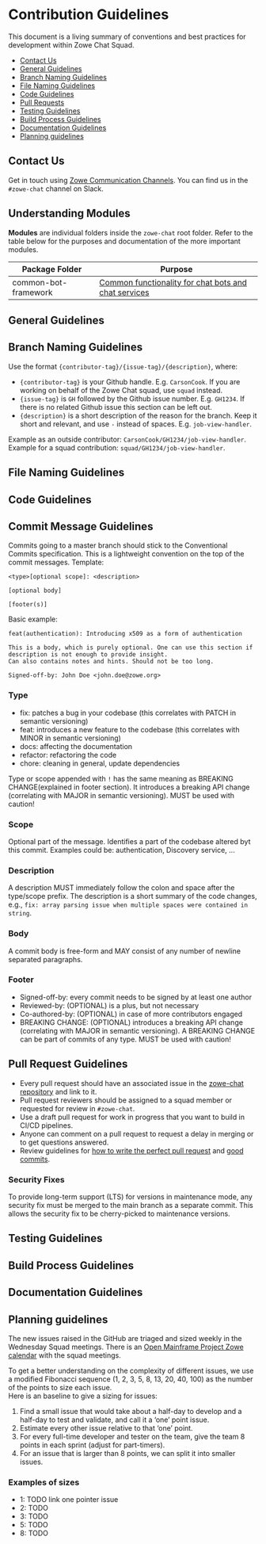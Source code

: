# Contribution Guidelines
This document is a living summary of conventions and best practices for development within Zowe Chat Squad.

  - [Contact Us](#contact-us)
  - [General Guidelines](#general-guidelines)
  - [Branch Naming Guidelines](#branch-naming-guidelines)
  - [File Naming Guidelines](#file-naming-guidelines)
  - [Code Guidelines](#code-guidelines)
  - [Pull Requests](#pull-requests)
  - [Testing Guidelines](#testing-guidelines)
  - [Build Process Guidelines](#build-process-guidelines)
  - [Documentation Guidelines](#documentation-guidelines)
  - [Planning guidelines](#Planning-guidelines)
 
## Contact Us

Get in touch using [Zowe Communication Channels](https://github.com/zowe/community/blob/master/README.md#communication-channels). You can find us in the `#zowe-chat` channel on Slack.

## Understanding Modules

**Modules** are individual folders inside the `zowe-chat` root folder. Refer to the table below for the purposes and documentation of the more important modules.

| Package Folder                           | Purpose                                                                     |
|------------------------------------------|-----------------------------------------------------------------------------|
| common-bot-framework                     | [Common functionality for chat bots and chat services](./README.md)         |

## General Guidelines

## Branch Naming Guidelines

Use the format `{contributor-tag}/{issue-tag}/{description}`, where:

* `{contributor-tag}` is your Github handle. E.g. `CarsonCook`. If you are working on behalf of the Zowe Chat squad, use `squad` instead.
* `{issue-tag}` is `GH` followed by the Github issue number. E.g. `GH1234`. If there is no related Github issue this section can be left out.
* `{description}` is a short description of the reason for the branch. Keep it short and relevant, and use `-` instead of spaces. E.g. `job-view-handler`.

Example as an outside contributor: `CarsonCook/GH1234/job-view-handler`.
Example for a squad contribution: `squad/GH1234/job-view-handler`.

## File Naming Guidelines

## Code Guidelines

## Commit Message Guidelines

Commits going to a master branch should stick to the Conventional Commits specification. This is a lightweight convention on the top of the commit messages. 
Template:
```
<type>[optional scope]: <description>

[optional body]

[footer(s)]
```
Basic example:
```
feat(authentication): Introducing x509 as a form of authentication

This is a body, which is purely optional. One can use this section if description is not enough to provide insight. 
Can also contains notes and hints. Should not be too long.

Signed-off-by: John Doe <john.doe@zowe.org>
```

### Type
 - fix: patches a bug in your codebase (this correlates with PATCH in semantic versioning)
 - feat: introduces a new feature to the codebase (this correlates with MINOR in semantic versioning)
 - docs: affecting the documentation 
 - refactor: refactoring the code
 - chore: cleaning in general, update dependencies

Type or scope appended with `!` has the same meaning as BREAKING CHANGE(explained in footer section). It introduces a breaking API change (correlating with MAJOR in semantic versioning). MUST be used with caution!

### Scope
Optional part of the message. Identifies a part of the codebase altered byt this commit. Examples could be: authentication, Discovery service, ...

### Description
A description MUST immediately follow the colon and space after the type/scope prefix. The description is a short summary of the code changes, e.g., `fix: array parsing issue when multiple spaces were contained in string`.

### Body
A commit body is free-form and MAY consist of any number of newline separated paragraphs.

### Footer
 - Signed-off-by: every commit needs to be signed by at least one author 
 - Reviewed-by: (OPTIONAL) is a plus, but not necessary
 - Co-authored-by: (OPTIONAL) in case of more contributors engaged 
 - BREAKING CHANGE: (OPTIONAL) introduces a breaking API change (correlating with MAJOR in semantic versioning). A BREAKING CHANGE can be part of commits of any type. MUST be used with caution!

## Pull Request Guidelines

* Every pull request should have an associated issue in the [zowe-chat repository](https://github.com/zowe/zowe-chat/issues) and link to it.
* Pull request reviewers should be assigned to a squad member or requested for review in `#zowe-chat`.
* Use a draft pull request for work in progress that you want to build in CI/CD pipelines.
* Anyone can comment on a pull request to request a delay in merging or to get questions answered.
* Review guidelines for [how to write the perfect pull request](https://github.blog/2015-01-21-how-to-write-the-perfect-pull-request/) and [good commits](https://cbea.ms/git-commit/).

### Security Fixes

To provide long-term support (LTS) for versions in maintenance mode, any security fix must be merged to the main branch as a separate commit. This allows the security fix to be cherry-picked to maintenance versions.

## Testing Guidelines

## Build Process Guidelines

## Documentation Guidelines

## Planning guidelines

The new issues raised in the GitHub are triaged and sized weekly in the Wednesday Squad meetings. There is an [Open Mainframe Project Zowe calendar](https://lists.openmainframeproject.org/calendar) with the squad meetings.

To get a better understanding on the complexity of different issues, we use a modified Fibonacci sequence (1, 2, 3, 5, 8, 13, 20, 40, 100) as the number of the points to size each issue.  
Here is an baseline to give a sizing for issues:
1. Find a small issue that would take about a half-day to develop and a half-day to test and validate, and call it a ‘one’ point issue. 
2. Estimate every other issue relative to that ‘one’ point.
3. For every full-time developer and tester on the team, give the team 8 points in each sprint (adjust for part-timers). 
4. For an issue that is larger than 8 points, we can split it into smaller issues. 

### Examples of sizes
* 1: TODO link one pointer issue
* 2: TODO
* 3: TODO
* 5: TODO
* 8: TODO